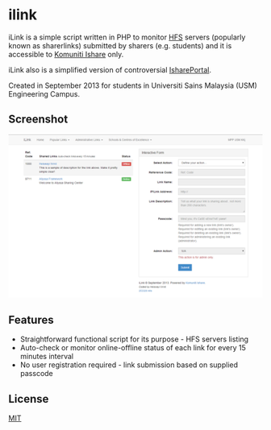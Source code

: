 # ilink

iLink is a simple script written in PHP to monitor [HFS](http://www.rejetto.com/hfs/) servers (popularly known as sharerlinks) submitted by sharers (e.g. students) and it is accessible to [Komuniti Ishare](https://www.facebook.com/groups/komuniti.ishare/) only.

iLink also is a simplified version of controversial [IsharePortal](http://heiswayi.github.io/ishare-in-memory).

Created in September 2013 for students in Universiti Sains Malaysia (USM) Engineering Campus.

## Screenshot

![Screenshot](screenshot.png)

## Features

* Straightforward functional script for its purpose - HFS servers listing
* Auto-check or monitor online-offline status of each link for every 15 minutes interval
* No user registration required - link submission based on supplied passcode

## License

[MIT](LICENSE)
